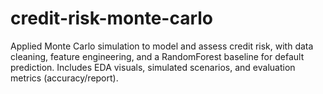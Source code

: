 # credit-risk-monte-carlo
Applied Monte Carlo simulation to model and assess credit risk, with data cleaning, feature engineering, and a RandomForest baseline for default prediction. Includes EDA visuals, simulated scenarios, and evaluation metrics (accuracy/report).
